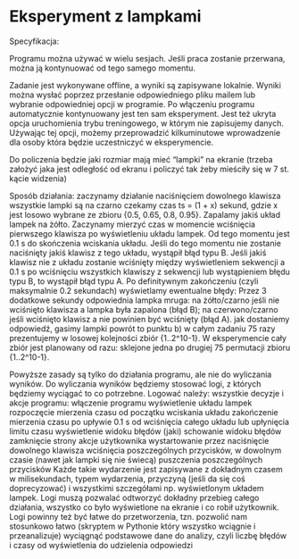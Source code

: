 Eksperyment z lampkami
=====


Specyfikacja:




Programu można używać w wielu sesjach. Jeśli praca zostanie przerwana, można ją kontynuować od tego samego momentu.

Zadanie jest wykonywane offline, a wyniki są zapisywane lokalnie. Wyniki można wysłać poprzez przesłanie odpowiedniego pliku mailem lub wybranie odpowiedniej opcji w programie. Po włączeniu programu automatycznie kontynuowany jest ten sam eksperyment. Jest też ukryta opcja uruchomienia trybu treningowego, w którym nie zapisujemy danych. Używając tej opcji, możemy przeprowadzić kilkuminutowe wprowadzenie dla osoby która będzie uczestniczyć w eksperymencie. 

Do policzenia będzie jaki rozmiar mają mieć “lampki” na ekranie (trzeba założyć jaka jest odległość od ekranu i policzyć tak żeby mieściły się w 7 st. kącie widzenia)

Sposób działania:
zaczynamy działanie naciśnięciem dowolnego klawisza
wszystkie lampki są na czarno 
czekamy czas ts = (1 + x) sekund, gdzie x jest losowo wybrane ze zbioru {0.5, 0.65, 0.8, 0.95}.
Zapalamy jakiś układ lampek na żółto.
Zaczynamy mierzyć czas w momencie wciśnięcia pierwszego klawisza po wyświetleniu układu lampek.
Od tego momentu jest 0.1 s do skończenia wciskania układu. Jeśli do tego momentu nie zostanie naciśnięty jakiś klawisz z tego układu, wystąpił błąd typu B.
Jeśli jakiś klawisz nie z układu zostanie wciśnięty między wyświetleniem sekwencji a 0.1 s po wciśnięciu wszystkich klawiszy z sekwencji lub wystąpieniem błędu typu B, to wystąpił błąd typu A.
Po definitywnym zakończeniu (czyli maksymalnie 0.2 sekundach) wyświetlamy ewentualne błędy: 
Przez 3 dodatkowe sekundy odpowiednia lampka mruga: na żółto/czarno jeśli nie wciśnięto klawisza a lampka była zapalona (błąd B); na czerwono/czarno jeśli wciśnięto klawisz a nie powinien być wciśnięty (błąd A).
jak dostaniemy odpowiedź, gasimy lampki
powrót to punktu b)
w całym zadaniu 75 razy prezentujemy w losowej kolejności zbiór {1..2^10-1}. W eksperymencie cały zbiór jest planowany od razu: sklejone jedna po drugiej 75 permutacji zbioru {1..2^10-1}.

Powyższe zasady są tylko do działania programu, ale nie do wyliczania wyników. Do wyliczania wyników będziemy stosować logi, z których będziemy wyciągać to co potrzebne. Logować należy:
wszystkie decyzje i akcje programu:
włączenie programu
wyświetlenie układu lampek
rozpoczęcie mierzenia czasu od początku wciskania układu
zakończenie mierzenia czasu po upływie 0.1 s od wciśnięcia całego układu lub upłynięcia limitu czasu
wyświetlenie widoku błędów (jaki)
schowanie widoku błędów
zamknięcie strony
akcje użytkownika
wystartowanie przez naciśnięcie dowolnego klawisza
wciśnięcia poszczególnych przycisków, w dowolnym czasie (nawet jak lampki się nie świecą)
puszczenia poszczególnych przycisków
Każde takie wydarzenie jest zapisywane z dokładnym czasem w milisekundach, typem wydarzenia, przyczyną (jeśli da się coś doprecyzować) i wszystkimi szczegółami np. wyświetlonym układem lampek. Logi muszą pozwalać odtworzyć dokładny przebieg całego działania, wszystko co było wyświetlone na ekranie i co robił użytkownik.
Logi powinny też być łatwe do przetworzenia, tzn. pozwolić nam stosunkowo łatwo (skryptem w Pythonie który wszystko wciągnie i przeanalizuje) wyciągnąć podstawowe dane do analizy, czyli liczbę błędów i czasy od wyświetlenia do udzielenia odpowiedzi

